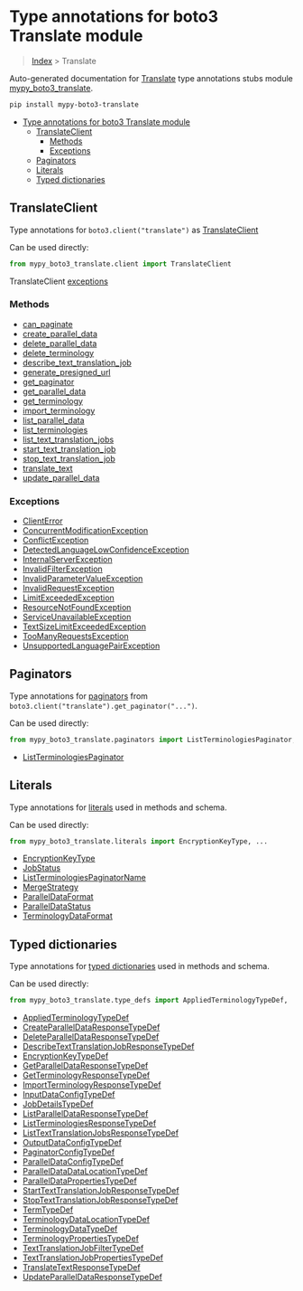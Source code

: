 # Type annotations for boto3 Translate module

> [Index](..) > Translate

Auto-generated documentation for
[Translate](https://boto3.amazonaws.com/v1/documentation/api/latest/reference/services/translate.html#Translate)
type annotations stubs module
[mypy_boto3_translate](https://pypi.org/project/mypy-boto3-translate/).

```bash
pip install mypy-boto3-translate
```

- [Type annotations for boto3 Translate module](#type-annotations-for-boto3-translate-module)
  - [TranslateClient](#translateclient)
    - [Methods](#methods)
    - [Exceptions](#exceptions)
  - [Paginators](#paginators)
  - [Literals](#literals)
  - [Typed dictionaries](#typed-dictionaries)

## TranslateClient

Type annotations for `boto3.client("translate")` as
[TranslateClient](./client.md)

Can be used directly:

```python
from mypy_boto3_translate.client import TranslateClient
```

TranslateClient [exceptions](./client.md#exceptions)

### Methods

- [can_paginate](./client.md#can-paginate)
- [create_parallel_data](./client.md#create-parallel-data)
- [delete_parallel_data](./client.md#delete-parallel-data)
- [delete_terminology](./client.md#delete-terminology)
- [describe_text_translation_job](./client.md#describe-text-translation-job)
- [generate_presigned_url](./client.md#generate-presigned-url)
- [get_paginator](./client.md#get-paginator)
- [get_parallel_data](./client.md#get-parallel-data)
- [get_terminology](./client.md#get-terminology)
- [import_terminology](./client.md#import-terminology)
- [list_parallel_data](./client.md#list-parallel-data)
- [list_terminologies](./client.md#list-terminologies)
- [list_text_translation_jobs](./client.md#list-text-translation-jobs)
- [start_text_translation_job](./client.md#start-text-translation-job)
- [stop_text_translation_job](./client.md#stop-text-translation-job)
- [translate_text](./client.md#translate-text)
- [update_parallel_data](./client.md#update-parallel-data)

### Exceptions

- [ClientError](./client.md#clienterror)
- [ConcurrentModificationException](./client.md#concurrentmodificationexception)
- [ConflictException](./client.md#conflictexception)
- [DetectedLanguageLowConfidenceException](./client.md#detectedlanguagelowconfidenceexception)
- [InternalServerException](./client.md#internalserverexception)
- [InvalidFilterException](./client.md#invalidfilterexception)
- [InvalidParameterValueException](./client.md#invalidparametervalueexception)
- [InvalidRequestException](./client.md#invalidrequestexception)
- [LimitExceededException](./client.md#limitexceededexception)
- [ResourceNotFoundException](./client.md#resourcenotfoundexception)
- [ServiceUnavailableException](./client.md#serviceunavailableexception)
- [TextSizeLimitExceededException](./client.md#textsizelimitexceededexception)
- [TooManyRequestsException](./client.md#toomanyrequestsexception)
- [UnsupportedLanguagePairException](./client.md#unsupportedlanguagepairexception)

## Paginators

Type annotations for [paginators](./paginators.md) from
`boto3.client("translate").get_paginator("...")`.

Can be used directly:

```python
from mypy_boto3_translate.paginators import ListTerminologiesPaginator, ...
```

- [ListTerminologiesPaginator](./paginators.md#listterminologiespaginator)

## Literals

Type annotations for [literals](./literals.md) used in methods and schema.

Can be used directly:

```python
from mypy_boto3_translate.literals import EncryptionKeyType, ...
```

- [EncryptionKeyType](./literals.md#encryptionkeytype)
- [JobStatus](./literals.md#jobstatus)
- [ListTerminologiesPaginatorName](./literals.md#listterminologiespaginatorname)
- [MergeStrategy](./literals.md#mergestrategy)
- [ParallelDataFormat](./literals.md#paralleldataformat)
- [ParallelDataStatus](./literals.md#paralleldatastatus)
- [TerminologyDataFormat](./literals.md#terminologydataformat)

## Typed dictionaries

Type annotations for [typed dictionaries](./type_defs.md) used in methods and
schema.

Can be used directly:

```python
from mypy_boto3_translate.type_defs import AppliedTerminologyTypeDef, ...
```

- [AppliedTerminologyTypeDef](./type_defs.md#appliedterminologytypedef)
- [CreateParallelDataResponseTypeDef](./type_defs.md#createparalleldataresponsetypedef)
- [DeleteParallelDataResponseTypeDef](./type_defs.md#deleteparalleldataresponsetypedef)
- [DescribeTextTranslationJobResponseTypeDef](./type_defs.md#describetexttranslationjobresponsetypedef)
- [EncryptionKeyTypeDef](./type_defs.md#encryptionkeytypedef)
- [GetParallelDataResponseTypeDef](./type_defs.md#getparalleldataresponsetypedef)
- [GetTerminologyResponseTypeDef](./type_defs.md#getterminologyresponsetypedef)
- [ImportTerminologyResponseTypeDef](./type_defs.md#importterminologyresponsetypedef)
- [InputDataConfigTypeDef](./type_defs.md#inputdataconfigtypedef)
- [JobDetailsTypeDef](./type_defs.md#jobdetailstypedef)
- [ListParallelDataResponseTypeDef](./type_defs.md#listparalleldataresponsetypedef)
- [ListTerminologiesResponseTypeDef](./type_defs.md#listterminologiesresponsetypedef)
- [ListTextTranslationJobsResponseTypeDef](./type_defs.md#listtexttranslationjobsresponsetypedef)
- [OutputDataConfigTypeDef](./type_defs.md#outputdataconfigtypedef)
- [PaginatorConfigTypeDef](./type_defs.md#paginatorconfigtypedef)
- [ParallelDataConfigTypeDef](./type_defs.md#paralleldataconfigtypedef)
- [ParallelDataDataLocationTypeDef](./type_defs.md#paralleldatadatalocationtypedef)
- [ParallelDataPropertiesTypeDef](./type_defs.md#paralleldatapropertiestypedef)
- [StartTextTranslationJobResponseTypeDef](./type_defs.md#starttexttranslationjobresponsetypedef)
- [StopTextTranslationJobResponseTypeDef](./type_defs.md#stoptexttranslationjobresponsetypedef)
- [TermTypeDef](./type_defs.md#termtypedef)
- [TerminologyDataLocationTypeDef](./type_defs.md#terminologydatalocationtypedef)
- [TerminologyDataTypeDef](./type_defs.md#terminologydatatypedef)
- [TerminologyPropertiesTypeDef](./type_defs.md#terminologypropertiestypedef)
- [TextTranslationJobFilterTypeDef](./type_defs.md#texttranslationjobfiltertypedef)
- [TextTranslationJobPropertiesTypeDef](./type_defs.md#texttranslationjobpropertiestypedef)
- [TranslateTextResponseTypeDef](./type_defs.md#translatetextresponsetypedef)
- [UpdateParallelDataResponseTypeDef](./type_defs.md#updateparalleldataresponsetypedef)
